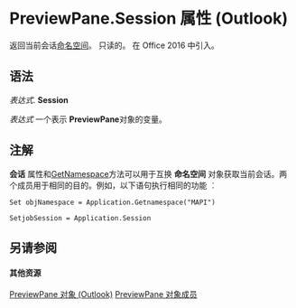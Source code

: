 
# PreviewPane.Session 属性 (Outlook)

返回当前会话[命名空间](f0dcaa19-07f5-5d42-a3bf-2e42b7885644.md)。 只读的。 在 Office 2016 中引入。


## 语法

 _表达式_. **Session**

 _表达式_ 一个表示 **PreviewPane**对象的变量。


## 注解

 **会话** 属性和[GetNamespace](6175d0d9-5a61-ce45-35c0-b70895d757b3.md)方法可以用于互换 **命名空间** 对象获取当前会话。两个成员用于相同的目的。例如，以下语句执行相同的功能 ︰

 `Set objNamespace = Application.Getnamespace("MAPI")`

 `SetjobSession = Application.Session`


## 另请参阅


#### 其他资源


[PreviewPane 对象 (Outlook)](fd4f497b-7085-6e0f-018b-17845f4dfe61.md)
[PreviewPane 对象成员](42ded67c-b3cb-a479-a110-fd3db9548d3b.md)